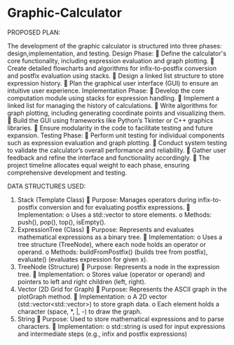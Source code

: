 # Graphic-Calculator
PROPOSED PLAN:

The development of the graphic calculator is structured into three phases: 
design,implementation, and testing.
Design Phase:
 Define the calculator's core functionality, including expression evaluation and graph plotting.
 Create detailed flowcharts and algorithms for infix-to-postfix conversion and
postfix evaluation using stacks.
 Design a linked list structure to store expression history.
 Plan the graphical user interface (GUI) to ensure an intuitive user experience.
Implementation Phase:
 Develop the core computation module using stacks for expression handling.
 Implement a linked list for managing the history of calculations.
 Write algorithms for graph plotting, including generating coordinate points and visualizing them.
 Build the GUI using frameworks like Python’s Tkinter or C++ graphics
libraries.
 Ensure modularity in the code to facilitate testing and future expansion.
Testing Phase:
 Perform unit testing for individual components such as expression evaluation and graph plotting.
 Conduct system testing to validate the calculator’s overall performance and
reliability.
 Gather user feedback and refine the interface and functionality accordingly.
 The project timeline allocates equal weight to each phase, ensuring
comprehensive development and testing.


DATA STRUCTURES USED:

1. Stack (Template Class)  Purpose: Manages operators during infix-to-postfix conversion and for evaluating postfix
expressions.  Implementation:
o Uses a std::vector<T> to store elements.
o Methods: push(), pop(), top(), isEmpty().
2. ExpressionTree (Class)  Purpose: Represents and evaluates mathematical expressions as a binary tree.  Implementation:
o Uses a tree structure (TreeNode), where each node holds an operator or operand.
o Methods: buildFromPostfix() (builds tree from postfix), evaluate() (evaluates
expression for given x).
3. TreeNode (Structure)  Purpose: Represents a node in the expression tree.  Implementation:
o Stores value (operator or operand) and pointers to left and right children (left, right).
4. Vector (2D Grid for Graph)  Purpose: Represents the ASCII graph in the plotGraph method.  Implementation:
o A 2D vector (std::vector<std::vector<char>>) to store graph data.
o Each element holds a character (space, *, |, -) to draw the graph.
5. String
 Purpose: Used to store mathematical expressions and to parse characters.  Implementation:
o std::string is used for input expressions and intermediate steps (e.g., infix and postfix expressions)
